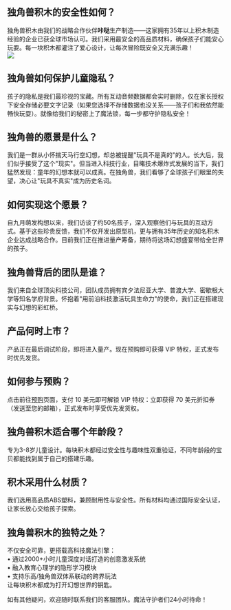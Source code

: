 ## **独角兽积木的安全性如何？**  
独角兽积木由我们的战略合作伙伴**咔哒**生产制造——这家拥有35年以上积木制造经验的企业已获全球市场认可。我们采用最安全的高品质材料，确保孩子们能安心玩耍。每一块积木都灌注了爱心设计，让每次冒险既安全又充满乐趣！  
![](./assets/ks_pic/Cada.png)

## **独角兽如何保护儿童隐私？**  
孩子的隐私是我们最珍视的宝藏。所有互动音频数据都会实时删除，仅在家长授权下安全存储必要文字记录（如果您选择不存储数据也没关系——孩子们和我依然能畅快玩耍）。就像给我们的秘密上了魔法锁，每一步都守护隐私安全！

## **独角兽的愿景是什么？**  
我们是一群从小怀揣天马行空幻想，却总被提醒"玩具不是真的"的人。长大后，我们似乎接受了这个"现实"。但当进入科技行业，目睹技术爆炸式发展的当下，我们猛然发现：童年的幻想本就可以成真。在独角兽，我们看够了全球孩子们眼里的失望，决心让"玩具不真实"成为历史名词。

## **如何实现这个愿景？**  
自九月萌发构想以来，我们访谈了约50名孩子，深入观察他们与玩具的互动方式。基于这些珍贵反馈，我们不仅开发出原型机，更与拥有35年历史的知名积木企业达成战略合作。目前我们正在推进量产筹备，期待将这场幻想盛宴带给全世界的孩子。

## **独角兽背后的团队是谁？**  
我们来自全球顶尖科技公司，团队成员拥有宾夕法尼亚大学、普渡大学、密歇根大学等知名学府背景。怀抱着"用前沿科技激活玩具生命力"的使命，我们正在搭建现实与幻想的彩虹桥。

## **产品何时上市？**  
产品正在最后调试阶段，即将进入量产。现在预购即可获得 VIP 特权，正式发布时优先发货。

## **如何参与预购？**  
点击前往[预购](/pre-order)页面，支付 10 美元即可解锁 VIP 特权：立即获得 70 美元折扣券（发送至您的邮箱），正式发布时享受优先发货权。

## **独角兽积木适合哪个年龄段？**  
专为3-8岁儿童设计。每块积木都经过安全性与趣味性双重验证，不同年龄段的宝贝都能找到属于自己的搭建乐趣。

## **积木采用什么材质？**  
我们选用高品质ABS塑料，兼顾耐用性与安全性。所有材料均通过国际安全认证，让家长放心交给孩子探索。

## **独角兽积木的独特之处？**  
不仅安全可靠，更搭载高科技魔法引擎：  
• 通过2000+小时儿童深度对话打造的创意激发系统  
• 融入教育心理学的隐形学习模块  
• 支持乐高/独角兽双体系联动的跨界玩法  
让每块积木都成为打开幻想世界的钥匙。

如有其他疑问，欢迎随时联系我们的客服团队。魔法守护者们24小时待命！